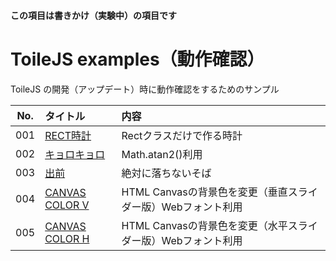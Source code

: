 #### この項目は書きかけ（実験中）の項目です

# ToileJS examples（動作確認）
ToileJS の開発（アップデート）時に動作確認をするためのサンプル

|No.|タイトル|内容|
|:--:|:--|:--|
|001|[RECT時計](https://takashinishimura.github.io/ToileJS/examples/html/001.html)|Rectクラスだけで作る時計|
|002|[キョロキョロ](https://takashinishimura.github.io/ToileJS/examples/html/002.html)|Math.atan2()利用|
|003|[出前](https://takashinishimura.github.io/ToileJS/examples/html/003.html)|絶対に落ちないそば|
|004|[CANVAS COLOR V](https://takashinishimura.github.io/ToileJS/examples/html/004.html)|HTML Canvasの背景色を変更（垂直スライダー版）Webフォント利用|
|005|[CANVAS COLOR H](https://takashinishimura.github.io/ToileJS/examples/html/005.html)|HTML Canvasの背景色を変更（水平スライダー版）Webフォント利用|